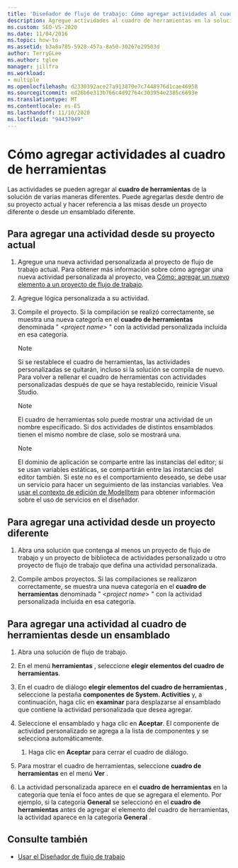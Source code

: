 ```yaml
---
title: 'Diseñador de flujo de trabajo: Cómo agregar actividades al cuadro de herramientas'
description: Agregue actividades al cuadro de herramientas en la solución agregándolas desde dentro del proyecto actual o haciendo referencia a ellas desde un proyecto diferente.
ms.custom: SEO-VS-2020
ms.date: 11/04/2016
ms.topic: how-to
ms.assetid: b3a8a785-5928-457a-8a50-30267e29503d
author: TerryGLee
ms.author: tglee
manager: jillfra
ms.workload:
- multiple
ms.openlocfilehash: d2330392ace27a913870e7c7448976d1cae46958
ms.sourcegitcommit: ed26b6e313b766c4d92764c303954e2385c6693e
ms.translationtype: MT
ms.contentlocale: es-ES
ms.lasthandoff: 11/10/2020
ms.locfileid: "94437949"
---
```

# <a name="how-to-add-activities-to-the-toolbox"></a>Cómo agregar actividades al cuadro de herramientas

Las actividades se pueden agregar al **cuadro de herramientas** de la solución de varias maneras diferentes. Puede agregarlas desde dentro de su proyecto actual y hacer referencia a las misas desde un proyecto diferente o desde un ensamblado diferente.

## <a name="to-add-an-activity-from-within-your-current-project"></a>Para agregar una actividad desde su proyecto actual

1. Agregue una nueva actividad personalizada al proyecto de flujo de trabajo actual. Para obtener más información sobre cómo agregar una nueva actividad personalizada al proyecto, vea [Cómo: agregar un nuevo elemento a un proyecto de flujo de trabajo](../workflow-designer/how-to-add-a-new-item-to-a-workflow-project.md).

2. Agregue lógica personalizada a su actividad.

3. Compile el proyecto. Si la compilación se realizó correctamente, se muestra una nueva categoría en el **cuadro de herramientas** denominada " \<*project name*> " con la actividad personalizada incluida en esa categoría.

    > [!NOTE]
    > Si se restablece el cuadro de herramientas, las actividades personalizadas se quitarán, incluso si la solución se compila de nuevo. Para volver a rellenar el cuadro de herramientas con actividades personalizadas después de que se haya restablecido, reinicie Visual Studio.

    > [!NOTE]
    > El cuadro de herramientas solo puede mostrar una actividad de un nombre especificado. Si dos actividades de distintos ensamblados tienen el mismo nombre de clase, solo se mostrará una.

    > [!NOTE]
    > El dominio de aplicación se comparte entre las instancias del editor; si se usan variables estáticas, se compartirán entre las instancias del editor también. Si este no es el comportamiento deseado, se debe usar un servicio para hacer un seguimiento de las instancias variables. Vea [usar el contexto de edición de ModelItem](/dotnet/framework/windows-workflow-foundation/using-the-modelitem-editing-context) para obtener información sobre el uso de servicios en el diseñador.

## <a name="to-add-an-activity-from-within-a-different-project"></a>Para agregar una actividad desde un proyecto diferente

1. Abra una solución que contenga al menos un proyecto de flujo de trabajo y un proyecto de biblioteca de actividades personalizado u otro proyecto de flujo de trabajo que defina una actividad personalizada.

2. Compile ambos proyectos. Si las compilaciones se realizaron correctamente, se muestra una nueva categoría en el **cuadro de herramientas** denominada " \<*project name*> " con la actividad personalizada incluida en esa categoría.

## <a name="to-add-an-activity-to-the-toolbox-from-an-assembly"></a>Para agregar una actividad al cuadro de herramientas desde un ensamblado

1. Abra una solución de flujo de trabajo.

2. En el menú **herramientas** , seleccione **elegir elementos del cuadro de herramientas**.

3. En el cuadro de diálogo **elegir elementos del cuadro de herramientas** , seleccione la pestaña **componentes de System. Activities** y, a continuación, haga clic en **examinar** para desplazarse al ensamblado que contiene la actividad personalizada que desea agregar.

4. Seleccione el ensamblado y haga clic en **Aceptar**. El componente de actividad personalizado se agrega a la lista de componentes y se selecciona automáticamente.

    1. Haga clic en **Aceptar** para cerrar el cuadro de diálogo.

5. Para mostrar el cuadro de herramientas, seleccione **cuadro de herramientas** en el menú **Ver** .

6. La actividad personalizada aparece en el **cuadro de herramientas** en la categoría que tenía el foco antes de que se agregara el elemento. Por ejemplo, si la categoría **General** se seleccionó en el **cuadro de herramientas** antes de agregar el elemento del cuadro de herramientas, la actividad aparece en la categoría **General** .

## <a name="see-also"></a>Consulte también

- [Usar el Diseñador de flujo de trabajo](developing-applications-with-the-workflow-designer.md)
